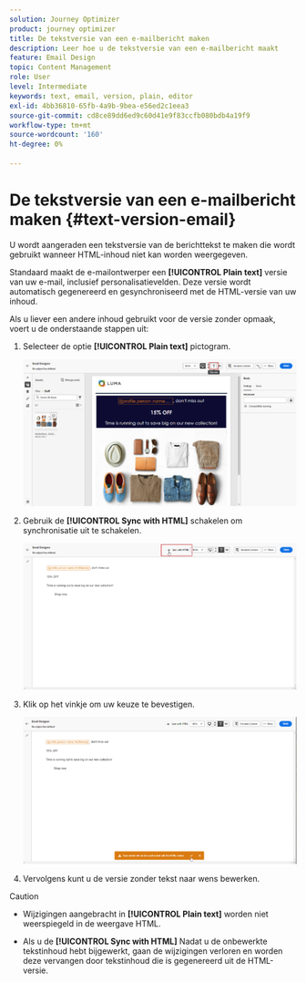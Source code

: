 ```yaml
---
solution: Journey Optimizer
product: journey optimizer
title: De tekstversie van een e-mailbericht maken
description: Leer hoe u de tekstversie van een e-mailbericht maakt
feature: Email Design
topic: Content Management
role: User
level: Intermediate
keywords: text, email, version, plain, editor
exl-id: 4bb36810-65fb-4a9b-9bea-e56ed2c1eea3
source-git-commit: cd8ce89dd6ed9c60d41e9f83ccfb080bdb4a19f9
workflow-type: tm+mt
source-wordcount: '160'
ht-degree: 0%

---
```


# De tekstversie van een e-mailbericht maken {#text-version-email}

U wordt aangeraden een tekstversie van de berichttekst te maken die wordt gebruikt wanneer HTML-inhoud niet kan worden weergegeven.

Standaard maakt de e-mailontwerper een **[!UICONTROL Plain text]** versie van uw e-mail, inclusief personalisatievelden. Deze versie wordt automatisch gegenereerd en gesynchroniseerd met de HTML-versie van uw inhoud.

Als u liever een andere inhoud gebruikt voor de versie zonder opmaak, voert u de onderstaande stappen uit:

1. Selecteer de optie **[!UICONTROL Plain text]** pictogram.

   ![](assets/text_version_3.png)

1. Gebruik de **[!UICONTROL Sync with HTML]** schakelen om synchronisatie uit te schakelen.

   ![](assets/text_version_1.png)

1. Klik op het vinkje om uw keuze te bevestigen.

   ![](assets/text_version_2.png)

1. Vervolgens kunt u de versie zonder tekst naar wens bewerken.

>[!CAUTION]
>
>* Wijzigingen aangebracht in **[!UICONTROL Plain text]** worden niet weerspiegeld in de weergave HTML.
>
>* Als u de **[!UICONTROL Sync with HTML]** Nadat u de onbewerkte tekstinhoud hebt bijgewerkt, gaan de wijzigingen verloren en worden deze vervangen door tekstinhoud die is gegenereerd uit de HTML-versie.
